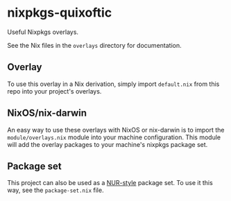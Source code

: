 # nixpkgs-quixoftic

Useful Nixpkgs overlays.

See the Nix files in the `overlays` directory for documentation.

## Overlay

To use this overlay in a Nix derivation, simply import `default.nix`
from this repo into your project's overlays.

## NixOS/nix-darwin

An easy way to use these overlays with NixOS or nix-darwin is to
import the `module/overlays.nix` module into your machine
configuration. This module will add the overlay packages to your
machine's nixpkgs package set.

## Package set

This project can also be used as a
[NUR-style](https://github.com/nix-community/NUR) package set. To use
it this way, see the `package-set.nix` file.
